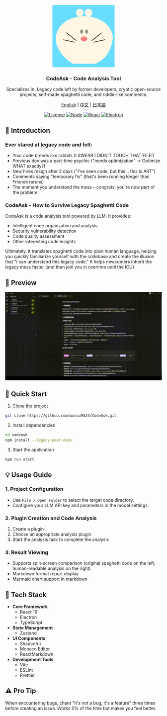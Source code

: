 
<div align="center">
  <img src="images/icons/logo.png" alt="CodeAsk Logo" width="200"/>
  <h3>CodeAsk - Code Analysis Tool</h3>
  <p>Specializes in: Legacy code left by former developers, cryptic open-source projects, self-made spaghetti code, and riddle-like comments.</p>
  <p>
    <a href="README.md">English</a> | 
    <a href="README-ZH.md">中文</a> | 
    <a href="README-JP.md">日本語</a>
  </p>
</div>

<div align="center">

[![License](https://img.shields.io/badge/license-GNU-blue.svg)](LICENSE)
[![Node](https://img.shields.io/badge/node-%3E%3D16-brightgreen.svg)](https://nodejs.org)
[![React](https://img.shields.io/badge/react-%5E19.0.0-blue.svg)](https://reactjs.org/)
[![Electron](https://img.shields.io/badge/electron-latest-blueviolet.svg)](https://www.electronjs.org/)

</div>

## 📖 Introduction

### Ever stared at legacy code and felt:
- Your code breeds like rabbits (I SWEAR I DIDN'T TOUCH THAT FILE!)
- Previous dev was a part-time psychic ("needs optimization" → Optimize WHAT exactly?)
- New hires resign after 3 days ("I've seen code, but this... this is ART")
- Comments saying "temporary fix" (that's been running longer than _Friends_ reruns)
- The moment you understand the mess – congrats, you're now part of the problem

### CodeAsk - How to Survive Legacy Spaghetti Code
CodeAsk is a code analysis tool powered by LLM. It provides:
- Intelligent code organization and analysis
- Security vulnerability detection
- Code quality assessment
- Other interesting code insights

Ultimately, it translates spaghetti code into plain human language, helping you quickly familiarize yourself with the codebase and create the illusion that "I can understand this legacy code." It helps newcomers inherit the legacy mess faster (and then join you in overtime until the ICU).

## 🎥 Preview
<div align="center">
  <img src="images/demo-zh.gif" alt="CodeAsk Demo" width="800"/>
</div>

## 🚀 Quick Start
1. Clone the project
```bash
git clone https://github.com/woniu9524/CodeAsk.git
```
2. Install dependencies
```bash
cd codeask
npm install --legacy-peer-deps
```
3. Start the application
```bash
npm run start
```

## 💡 Usage Guide
### 1. Project Configuration
- Use `File > Open Folder` to select the target code directory.
- Configure your LLM API key and parameters in the model settings.

### 2. Plugin Creation and Code Analysis
1. Create a plugin
2. Choose an appropriate analysis plugin
3. Start the analysis task to complete the analysis

### 3. Result Viewing
- Supports split-screen comparison (original spaghetti code on the left, human-readable analysis on the right)
- Markdown format report display
- Mermaid chart support in markdown

## 🔧 Tech Stack
- **Core Framework**
    - React 19
    - Electron
    - TypeScript
- **State Management**
    - Zustand
- **UI Components**
    - Shadcn/ui
    - Monaco Editor
    - ReactMarkdown
- **Development Tools**
    - Vite
    - ESLint
    - Prettier

## ⚠️ Pro Tip
When encountering bugs, chant "It's not a bug, it's a feature" three times before creating an issue. Works 0% of the time but makes you feel better.
